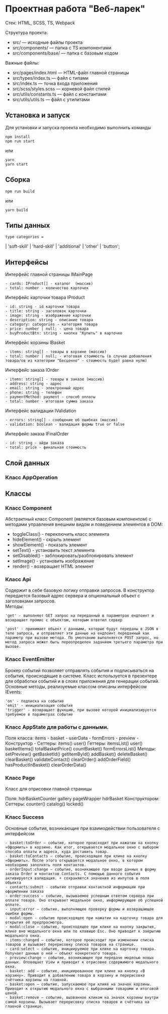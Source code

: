 # Проектная работа "Веб-ларек"

Стек: HTML, SCSS, TS, Webpack

Структура проекта:

- src/ — исходные файлы проекта
- src/components/ — папка с TS компонентами
- src/components/base/ — папка с базовым кодом

Важные файлы:

- src/pages/index.html — HTML-файл главной страницы
- src/types/index.ts — файл с типами
- src/index.ts — точка входа приложения
- src/scss/styles.scss — корневой файл стилей
- src/utils/constants.ts — файл с константами
- src/utils/utils.ts — файл с утилитами

## Установка и запуск

Для установки и запуска проекта необходимо выполнить команды

```
npm install
npm run start
```

или

```
yarn
yarn start
```

## Сборка

```
npm run build
```

или

```
yarn build
```

## Типы данных

    type сategories =
| 'soft-skill'
| 'hard-skill'
| 'additional'
| 'other'
| 'button';

## Интерфейсы

Интерфейс главной страницы IMainPage

    - cards: IProduct[] - каталог  (массив)
    - total: number - количество карточек

Интерфейс карточки товара IProduct

    - id: string - id карточки товара
    - title: string - заголовок карточки 
    - image: string - изображение карточки
    - description: string - описание товара
    - category: categories - категория товара
    - price: number | null; - цена товара 
    - buyProductBtn: string - кнопка "Купить" в карточке

Интерфейс корзины IBasket

    - items: string[] - товары в корзине (массив)
    - total: number | null; - итоговая стоимость (в случае добавления товара/ов из категории "Бесценно" - стоимость будет равна нулю)

Интерфейс заказа IOrder

    - items: string[] - товары в заказе (массив)
    - address: string - адрес
    - email: string - электронный адрес
    - phone: string - телефон
    - paymentMethod: payment - способ оплаты
    - total: number - итоговая сумма заказа

Интерфейс валидации  IValidation

    - errors: string[] - сообщение об ошибках (массив)
    - validation: boolean - валидация формы true or false

Интерфейс заказа IFinalOrder

    - id: string - айди заказа
    - total: price - финальная стоимость

## Слой данных

### Класс AppOperation



## Классы

### Класс Component

Абстрактный класс Component (является базовым компонентом) c методами управления внешним видом и поведением элементов в DOM:

  - toggleClass() - переключить класс элемента
  - hideElement() - скрыть элемент
  - showElement() - показать элемент
  - setText() - установить текст элемента
  - setDisabled() - заблокировать/разблокировать элемент
  - setImage() - установить изображение
  - render() - возвращает HTML элемент 

### Класс Api

Содержит в себе базовую логику отправки запросов. В конструктор передается базовый адрес сервера и опциональный объект с заголовками запросов.\
Методы:

    'get' - выполняет GET запрос на переданный в параметрах ендпоинт и возвращает промис с объектом, которым ответил сервер

    'post' - принимает объект с данными, которые будут переданы в JSON в теле запроса, и отправляет эти данные на ендпоинт переданный как параметр при вызове метода. По умолчанию выполняется POST запрос, но метод запроса может быть переопределен заданием третьего параметра при вызове.

### Класс EventEmitter

Брокер событий позволяет отправлять события и подписываться на события, происходящие в системе. Класс используется в презентере для обработки событий и в слоях приложения для генерации событий.
Основные методы, реализуемые классом описаны интерфейсом IEvents:

    'on' - подписка на событие
    'emit' - инициализация события
    'trigger' - возвращает функцию, при вызове которой инициализируется требуемое в параметрах событие





### Класс AppState для работы с данными.

Поля класса:
items - 
basket - 
userData - 
formErrors - 
preview - 
Конструктор - 
Сеттеры:
items()
user() 
Геттеры:
itemsList()
user()
basketItems()
totalBasketPrice()
countBasket()
formErrorsList()
Методы:
setPreview()
getBasketId()
 getItemById()
addBasket()
deleteBasket()
 clearBasket()
 validateContact()
clearOrder()
addOrderField()
 hasProductInBasket()
 clearOrderData()

### Класс Page

Класс для отрисовки главной страницы

Поля:
hdrBasketCounter
gallery
pageWrapper
 hdrBasket
Конструктором:
Сеттеры:
counter()
catalog()
locked()

### Класс Success


Основные события, возникающие при взаимодействии пользователя с интерфейсом

    - basket:toOrder — событие, которое происходит при нажатии на кнопку «Оформить» в корзине. Как итог, открывается модальное окно с выбором способа оплаты и адреса, куда доставить товар.
    - basket:toContacts — событие, происходящее при клике на кнопку «Оформить». После этого открывается модальное окно, в котором необходимо заполнять поля контактов.
    - orderInput:change — событие, возникающее при вводе данных в форму заказа Order и контактов Contacts. С помощью данного события активируется валидация. + сохраняются значения из инпутов в поля объекта
    - contacts:submit - событие отправки контактной информации при оформлении заказа
    - order:success — событие, вызываемое успешным ответом сервера при оплате товара. Оно открывает модальное окно, информирующее об успешной оплате.
    - input:error — событие, выполняющее проверку формы и возвращающее ошибки формы.
    - modal:open - событие происходящее при нажатии на карточку товара для открытия её предпросмотра.
    - modal:close — событие, происходящее при клике на кнопку закрытия, клике вне модального окна или по клавише Esc. Оно приводит к закрытию модального окна.
    - items:changed — событие, которое происходит при изменении списка товаров и вызывает перерисовку списка товаров на странице.
    - card:select — событие, инициируемое при клике на карточку товара. Получает данные о ней — объект конкретного товара.
    - preview:change — событие, возникающее при передаче моделью новых данных. Оповещает View и приводит к отрисовке содержимого модального окна.
    - basket: add — событие, инициированное при клике на кнопку «В корзину». Приводит к добавлению товара в корзину и перерисовке счётчика корзины на главной.
    - basket:open — событие, запускаемое при клике на значок корзины. Приводит к открытию модального окна с выбранными товарами и итоговой ценой.
    - basket:remove — событие, вызванное кликом на значок корзины внутри самой корзины. Вызывает перерисовку списка товаров и счётчика на главной странице.

    


